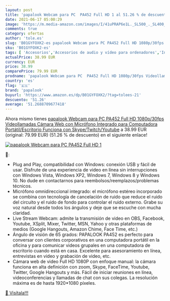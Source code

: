 ```yaml
---
layout: post
title: 'papalook Webcam para PC  PA452 Full HD 1 al 51.26 % de descuento'
date: 2021-06-17 05:00:29
image: 'https://m.media-amazon.com/images/I/41uPRAP6e1L._SL500_._SL400_.jpg'
comments: true
category: ofertas
author: 'tole.es'
slug: 'B01GYFOXK2-es papalook Webcam para PC PA452 Full HD 1080p/30fps...'
sku: 'B01GYFOXK2-es'
tags: [ 'Accesorios','Accesorios de audio y vídeo para ordenadores','Informática','Webcams y telefonía VoIP','full','hd','papalook', ]
actualPrice: 38.99 EUR
currency: EUR
price: 38.99
comparePrice: 79.99 EUR
prodname: 'papalook Webcam para PC  PA452 Full HD 1080p/30fps Videollamadas  Cámara Web con Micrófono Integrado para Computadora Portátil/Escritorio  Funciona con Skype/Twitch/Youtube'
country: 'es'
flag: '🇪🇸'
brand: 'papalook'
buyurl: 'https://www.amazon.es/dp/B01GYFOXK2/?tag=tolees-21'
descuento: '51.26'
average: '51.2688709677418'
---
```


Ahora mismo tienes [papalook Webcam para PC  PA452 Full HD 1080p/30fps Videollamadas  Cámara Web con Micrófono Integrado para Computadora Portátil/Escritorio  Funciona con Skype/Twitch/Youtube](https://www.amazon.es/dp/B01GYFOXK2/?tag=tolees-21) a 38.99 EUR (original: 79.99 EUR) (51.26 %  de descuento) en el siguiente enlace!

[![papalook Webcam para PC  PA452 Full HD 1](https://m.media-amazon.com/images/I/41uPRAP6e1L._SL500_._SL400_.jpg)](https://www.amazon.es/dp/B01GYFOXK2/?tag=tolees-21)

🔎:

- Plug and Play, compatibilidad con Windows: conexión USB y fácil de usar. Disfrute de una experiencia de video en línea sin interrupciones con Windows Vista, Windows XP2, Windows 7, Windows 8 y Windows 10. No dude en contactarnos para reembolsos/reemplazos/problemas técnicos.
- Micrófono omnidireccional integrado: el micrófono estéreo incorporado se combina con tecnología de cancelación de ruido que reduce el ruido del circuito y el ruido de fondo para controlar el ruido externo. Grabe su voz natural desde todos los ángulos y deje que se escuche con mucha claridad.
- Live Stream Webcam: admite la transmisión de video en OBS, Facebook, Youtube, XSplit, Mixer, Twitter, MSN, Yahoo y otras plataformas de medios (Google Hangouts, Amazon Chime, Face Time, etc.)
- Ángulo de visión de 65 grados: PAPALOOK PA452 es perfecto para conversar con clientes corporativos en una computadora portátil en la oficina y para comunicar videos grupales en una computadora de escritorio cuando está en casa. Excelente para asesoramiento en línea, entrevistas en video y grabación de video, etc.
- Cámara web de video Full HD 1080P con enfoque manual: la cámara funciona en alta definición con zoom, Skype, FaceTime, Youtube, Twitter, Google Hangouts y más. Fácil de iniciar reuniones en línea, videoconferencias y llamadas de chat con sus colegas. La resolución máxima es de hasta 1920*1080 píxeles.

[🛒 Visítala!!!](https://www.amazon.es/dp/B01GYFOXK2/?tag=tolees-21)
